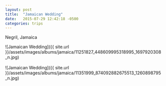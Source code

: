 ```yaml
---
layout: post
title:  "Jamaican Wedding"
date:   2015-07-29 12:42:18 -0500
categories: trips
---
```

Negril, Jamaica

![Jamaican Wedding]({{ site.url }}/assets/images/albums/jamaica/11251827_448609995318995_1697920308_n.jpg)
<br/><br/>
![Jamaican Wedding]({{ site.url }}/assets/images/albums/jamaica/11351999_874092882675513_1260898795_n.jpg)
